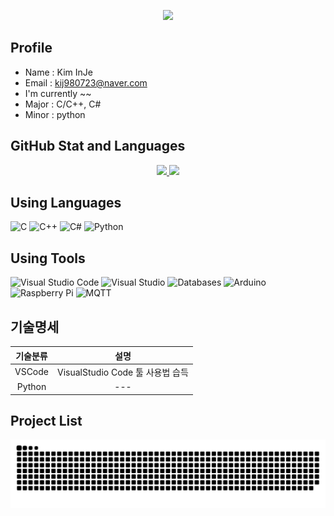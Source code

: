 <p align='center'>
  <a href="https://github.com/inje98">
    <img src="https://capsule-render.vercel.app/api?type=venom&height=300&color=gradient&text=Kim%20InJe&section=header&textBg=false"/>
  </a>
</p>

## Profile
- Name : Kim InJe
- Email : kij980723@naver.com
- I'm currently ~~
- Major : C/C++, C#
- Minor : python

## GitHub Stat and Languages
<p align='center'>
  <a href="https://github.com/inje98">
    <img src="https://github-readme-stats.vercel.app/api?username=inje98&theme=tokyonight&show_icons=true"/>
    <img src="https://github-readme-stats.vercel.app/api/top-langs/?username=inje98&theme=tokyonight&layout=compact"/>
  </a>
</p>

## Using Languages
<p align='left'>    
    <img height="40" src="https://img.icons8.com/?size=100&id=shQTXiDQiQVR&format=png&color=000000" title="C">
    <img height="40" src="https://img.icons8.com/?size=100&id=55199&format=png&color=000000" title="C++">
    <img height="40" src="https://img.icons8.com/?size=100&id=55251&format=png&color=000000" title="C#">
    <img height="40" src="https://img.icons8.com/?size=100&id=13441&format=png&color=000000" title="Python">
</p>


## Using Tools
<p align='left'>
  <img height="40" src="https://img.icons8.com/?size=100&id=9OGIyU8hrxW5&format=png&color=000000" title="Visual Studio Code">
  <img height="40" src="https://img.icons8.com/?size=100&id=ezj3zaVtImPg&format=png&color=000000" title="Visual Studio">
  <img height="40" src="https://img.icons8.com/?size=100&id=NFQusZJ4neki&format=png&color=000000" title="Databases">
  
  
  <img height="40" src="https://img.icons8.com/?size=100&id=Of4lZV2lwBQI&format=png&color=000000" title="Arduino">
  <img height="40" src="https://img.icons8.com/?size=100&id=13443&format=png&color=000000" title="Raspberry Pi">
  <img height="40" src="https://mosquitto.org/stickers/mosquitto-mono.png" title="MQTT">
</p>

## 기술명세
| 기술분류 | 설명 |
|:---:|:---:|
|VSCode|VisualStudio Code 툴 사용법 습득|
|Python | --- |

## Project List


<img src="https://raw.githubusercontent.com/Platane/snk/output/github-contribution-grid-snake.svg" />
